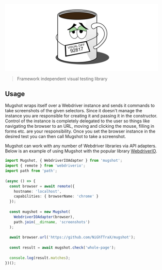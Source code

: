 ![logo](logo.png)

> Framework independent visual testing library

## Usage

Mugshot wraps itself over a Webdriver instance and sends it commands to take screenshots of the given selectors. Since it doesn't manage the instance you are responsible for creating it and passing it in the constructor. Control of the instance is completely delegated to the user so things like navigating the browser to an URL, moving and clicking the mouse, filling in forms etc. are your responsibility. Once you set the browser instance in the desired test you can then call Mugshot to take a screenshot.

Mugshot can work with any number of Webdriver libraries via API adapters. Below is an example of using Mugshot with the popular library [WebdriverIO](https://webdriver.io/).

```typescript
import Mugshot, { WebdriverIOAdapter } from 'mugshot';
import { remote } from 'webdriverio';
import path from 'path';

(async () => {
  const browser = await remote({
    hostname: 'localhost',
    capabilities: { browserName: 'chrome' }
  });
  
  const mugshot = new Mugshot(
    WebdriverIOAdapter(browser),
    path.join(__dirname, 'screenshots')
  );
  
  await browser.url('https://github.com/NiGhTTraX/mugshot');
  
  const result = await mugshot.check('whole-page');
  
  console.log(result.matches);
})();
```
